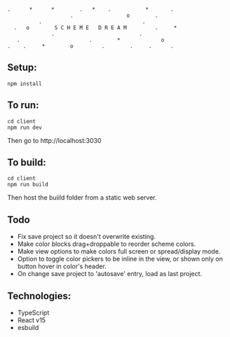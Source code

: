 
    .      *      *        .   *    .           *       .
                        .                 o        .
              .                                .
      .   o        S C H E M E   D R E A M         .     *
                  .                           . 
       .                      .        *             o   
    .    .     *        o         .        .     .      .

## Setup:

    npm install

## To run:

    cd client
    npm run dev

Then go to http://localhost:3030

## To build:
    
    cd client
    npm run build

Then host the buiild folder from a static web server.

## Todo

- Fix save project so it doesn't overwrite existing.
- Make color blocks drag+droppable to reorder scheme colors.
- Make view options to make colors full screen or spread/display mode.
- Option to toggle color pickers to be inline in the view, or shown only on button hover in color's header.
- On change save project to 'autosave' entry, load as last project.

## Technologies:
- TypeScript
- React v15
- esbuild
